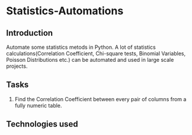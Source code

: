 # Statistics-Automations

## Introduction
Automate some statistics metods in Python. A lot of statistics calculations(Correlation Coefficient, Chi-square tests, Binomial Variables, Poisson Distributions etc.) can be automated and used in large scale projects. 

## Tasks
1. Find the Correlation Coefficient between every pair of columns from a fully numeric table. 

## Technologies used
